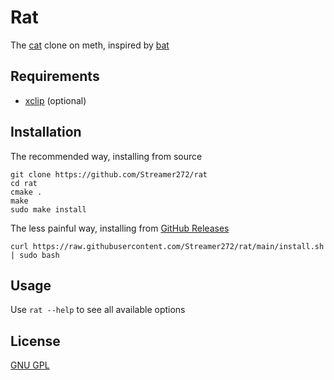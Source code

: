 # Rat

The [cat](https://www.gnu.org/software/coreutils/cat) clone on meth, inspired by [bat](https://github.com/sharkdp/bat)

## Requirements

* [xclip](https://github.com/astrand/xclip) (optional)

## Installation

The recommended way, installing from source
```shell
git clone https://github.com/Streamer272/rat
cd rat
cmake .
make
sudo make install
```

The less painful way, installing from [GitHub Releases](https://github.com/Streamer272/rat/releases)
```shell
curl https://raw.githubusercontent.com/Streamer272/rat/main/install.sh | sudo bash
```

## Usage

Use `rat --help` to see all available options

## License

[GNU GPL](https://www.gnu.org/licenses/gpl-3.0.en.html)
